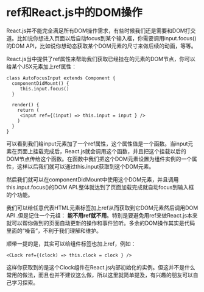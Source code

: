 # ref和React.js中的DOM操作

React.js并不能完全满足所有DOM操作需求，有些时候我们还是需要和DOM打交道。比如说你想进入页面以后自动focus到某个输入框，你需要调用input.focus()的DOM API，比如说你想动态获取某个DOM元素的尺寸来做后续的动画，等等。

React.js当中提供了ref属性来帮助我们获取已经挂在的元素的DOM节点，你可以给某个JSX元素加上ref属性：

    class AutoFocusInput extends Component {
      componentDidMount() {
     	 this.input.focus()
      }
    
      render() {
    	return (
     	 <input ref={(input) => this.input = input } />
    	)
      }
    }

可以看到我们给input元素加了一个ref属性，这个属性值是一个函数。当input元素在页面上挂载完成后，React.js就会调用这个函数，并且把这个挂载以后的DOM节点传给这个函数。在函数中我们把这个DOM元素设置为组件实例的一个属性，这样以后我们就可以通过this.input获取到这个DOM元素。

然后我们就可以在componentDidMount中使用这个DOM元素，并且调用this.input.focus()的DOM API.整体就达到了页面加载完成就自动focus到输入框的个功能。

我们可以给任意代表HTML元素标签加上ref从而获取到它DOM元素然后调用DOM API .但是记住一个元祖： **能不用ref就不用**。特别是要避免用ref来做React.js本来就可以帮你做到的页面自动更新的操作和事件监听。多余的DOM操作其实是代码里面的“噪音”，不利于我们理解和维护。

顺带一提的是，其实可以给组件标签也加上ref，例如：

	<CLock ref={(clock) => this.clock = clock } />  

这样你获取到的是这个Clock组件在React.js内部初始化的实例。但这并不是什么常用的做法，而且也并不建议这么做，所以这里就简单提及，有兴趣的朋友可以自己学习探索。  